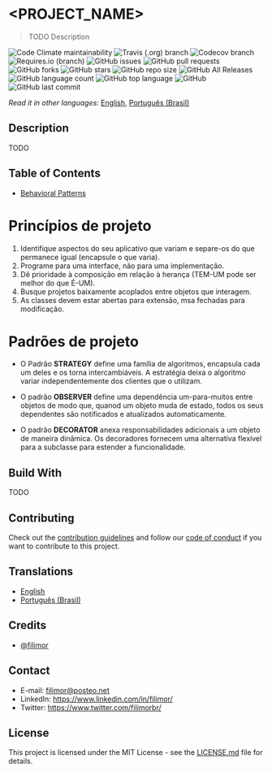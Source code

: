 # <PROJECT_NAME>

> TODO Description

![Code Climate maintainability](https://img.shields.io/codeclimate/maintainability/filimor/<PROJECT_NAME>)
![Travis (.org) branch](https://img.shields.io/travis/filimor/<PROJECT_NAME>/master)
![Codecov branch](https://img.shields.io/codecov/c/github/filimor/<PROJECT_NAME>/master?token=<PROJECT_TOKEN>)
![Requires.io (branch)](https://img.shields.io/requires/github/filimor/<PROJECT_NAME>/master)
![GitHub issues](https://img.shields.io/github/issues-raw/filimor/<PROJECT_NAME>)
![GitHub pull requests](https://img.shields.io/github/issues-pr-raw/filimor/<PROJECT_NAME>)
![GitHub forks](https://img.shields.io/github/forks/filimor/<PROJECT_NAME>)
![GitHub stars](https://img.shields.io/github/stars/filimor/<PROJECT_NAME>)
![GitHub repo size](https://img.shields.io/github/repo-size/filimor/<PROJECT_NAME>)
![GitHub All Releases](https://img.shields.io/github/downloads/filimor/<PROJECT_NAME>/total)
![GitHub language count](https://img.shields.io/github/languages/count/filimor/<PROJECT_NAME>)
![GitHub top language](https://img.shields.io/github/languages/top/filimor/<PROJECT_NAME>)
![GitHub](https://img.shields.io/github/license/filimor/<PROJECT_NAME>)
![GitHub last commit](https://img.shields.io/github/last-commit/filimor/<PROJECT_NAME>)

*Read it in other languages:* [English](https://github.com/filimor/<PROJECT_NAME>/blob/master/README.md), [Português (Brasil)](https://github.com/filimor/<PROJECT_NAME>/blob/master/README.pt-br.md)

## Description

TODO

## Table of Contents

* [Behavioral Patterns](desctiption/BehavioralPatterns.md)

# Princípios de projeto

1. Identifique aspectos do seu aplicativo que variam e separe-os do que
permanece igual (encapsule o que varia).
2. Programe para uma interface, não para uma implementação.
3. Dê prioridade à composição em relação à herança (TEM-UM pode ser melhor do
que É-UM).
4. Busque projetos baixamente acoplados entre objetos que interagem.
5. As classes devem estar abertas para extensão, msa fechadas para modificação.

# Padrões de projeto

* O Padrão **STRATEGY** define uma família de algoritmos, encapsula cada um
deles e os torna intercambiáveis. A estratégia deixa o algoritmo variar
independentemente dos clientes que o utilizam.

* O padrão **OBSERVER** define uma dependência um-para-muitos entre objetos de
modo que, quanod um objeto muda de estado, todos os seus dependentes são
notificados e atualizados automaticamente.

* O padrão **DECORATOR** anexa responsabilidades adicionais a um objeto de
maneira dinâmica. Os decoradores fornecem uma alternativa flexível para a
subclasse para estender a funcionalidade.

## Build With

TODO

## Contributing

Check out the [contribution guidelines](https://github.com/filimor/<PROJECT_NAME>/blob/master/CONTRIBUTING.md) and follow our [code of conduct](https://github.com/filimor/<PROJECT_NAME>/blob/master/CODE_OF_CONDUCT.md) if you want to contribute to this project.

## Translations

* [English](https://github.com/filimor/<PROJECT_NAME>/blob/master/README.md)
* [Português (Brasil)](https://github.com/filimor/<PROJECT_NAME>/blob/master/README.pt-br.md)

## Credits

- [@filimor](https://github.com/filimor/)

## Contact

- E-mail: filimor@posteo.net
- LinkedIn: https://www.linkedin.com/in/filimor/
- Twitter: https://www.twitter.com/filimorbr/

## License

This project is licensed under the MIT License - see the [LICENSE.md](https://github.com/filimor/<PROJECT_NAME>/blob/master/LICENSE "MIT") file for details.
